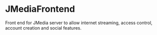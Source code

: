 # JMediaFrontend
Front end for JMedia server to allow internet streaming, access control, account creation and social features.
